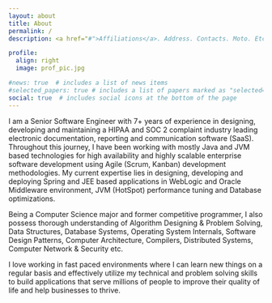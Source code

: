 ```yaml
---
layout: about
title: About
permalink: /
description: <a href="#">Affiliations</a>. Address. Contacts. Moto. Etc.

profile:
  align: right
  image: prof_pic.jpg

#news: true  # includes a list of news items
#selected_papers: true # includes a list of papers marked as "selected={true}"
social: true  # includes social icons at the bottom of the page
---
```


I am a Senior Software Engineer with 7+ years of experience in designing, developing and maintaining a HIPAA and SOC 2 complaint industry leading electronic documentation, reporting and communication software (SaaS). Throughout this journey, I have been working with mostly Java and JVM based technologies for high availability and highly scalable enterprise software development using Agile (Scrum, Kanban) development methodologies. My current expertise lies in designing, developing and deploying Spring and JEE based applications in WebLogic and Oracle Middleware environment, JVM (HotSpot) performance tuning and Database optimizations.

Being a Computer Science major and former competitive programmer, I also possess thorough understanding of Algorithm Designing & Problem Solving, Data Structures, Database Systems, Operating System Internals, Software Design Patterns, Computer Architecture, Compilers, Distributed Systems, Computer Network & Security etc.

I love working in fast paced environments where I can learn new things on a regular basis and effectively utilize my technical and problem solving skills to build applications that serve millions of people to improve their quality of life and help businesses to thrive.
